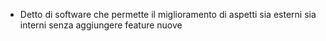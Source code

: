 - Detto di software che permette il miglioramento di aspetti sia esterni sia interni senza aggiungere feature nuove